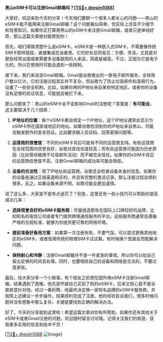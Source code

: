 **黑山eSIM卡可以注册Gmail邮箱吗？[[TG💪+ @esim1088](https://t.me/s/esim1088)]**

大家好，欢迎来到今天的分享！今天咱们要聊一个很多人都关心的问题——黑山的eSIM卡能不能用来注册Gmail邮箱？这个问题看似简单，但实际上涉及不少细节和背景知识。如果你正打算用黑山的eSIM卡来注册Gmail邮箱，或者只是单纯好奇，那么这篇文章绝对能帮到你！

首先，咱们得搞清楚什么是eSIM卡。eSIM卡是一种嵌入式SIM卡，不需要像传统SIM卡那样插拔，直接集成在设备里。它的好处显而易见：方便、灵活，尤其是对那些经常出国或者需要多设备联网的人来说，简直是福音。不过，正因为它是电子化的，所以在使用时可能会遇到一些限制。

接下来，我们来说说Gmail邮箱。Gmail是谷歌推出的一款电子邮件服务，全球用户数以亿计。它的注册过程其实并不复杂，但谷歌为了防止垃圾邮件和滥用行为，设置了一些安全机制。比如，如果你用的IP地址来自某些特定地区，或者你的设备没有足够的验证信息，可能就会被拦下来。

那么问题来了：黑山的eSIM卡会不会影响Gmail的注册呢？答案是：**有可能会**。这主要取决于几个因素：

1. **IP地址的位置**：每个eSIM卡都会绑定一个IP地址，这个IP地址通常会显示为eSIM卡所在国家或地区的地址。如果谷歌检测到你的IP地址来自黑山，可能会触发额外的安全验证。比如要求输入验证码、回答密保问题等。

2. **运营商的信誉度**：不同的eSIM卡背后可能有不同的运营商支持。有些运营商在全球范围内信誉良好，谷歌对其信任度较高；而有些运营商可能因为历史原因（比如曾经被用于垃圾邮件活动）而不被完全信任。如果你的eSIM卡背后的运营商信誉度不高，注册Gmail邮箱的成功率可能会降低。

3. **设备的合法性**：除了IP地址和运营商，谷歌还会检查设备本身的信息。如果你的设备是通过正规渠道购买的，并且有完整的激活记录，那么注册过程会顺利很多。反之，如果设备来源不明，谷歌可能会更加谨慎。

说了这么多，大家是不是有点迷茫了？别急，这里还有一些小技巧可以帮助你提高成功几率：

- **选择信誉良好的eSIM卡服务商**：尽量挑选那些在国际上口碑较好的品牌，比如知名的电信公司或者专门提供跨境通信服务的平台。这些服务商通常会遵循严格的合规标准，能够为你提供更可靠的网络环境。

- **提前准备好备用方案**：如果第一次注册失败，不要气馁。可以尝试更换其他地区的eSIM卡，或者改用传统的物理SIM卡试试看。有时候换个思路反而能解决问题。

- **保持耐心和冷静**：注册Gmail邮箱并不是一件紧急的事情，所以你可以给自己留出足够的时间去处理。同时，也要相信自己的设备和网络是合法的，不要过度紧张。

最后，给大家分享一个小故事。有个朋友之前想在国外用eSIM卡注册Gmail邮箱，结果遇到了困难。他先是怀疑自己买到了假的eSIM卡，后来又担心是不是谷歌故意针对他。经过一番折腾，他最终决定换一家知名品牌的eSIM卡服务商，并按照上述建议一步步操作，结果顺利完成了注册。他的经验告诉我们，很多时候问题并没有想象中那么复杂，关键是要找到正确的解决办法。

好了，今天的分享就到这里啦！希望这篇文章对你有所帮助。如果你还有其他关于eSIM卡或者Gmail注册的问题，欢迎随时留言讨论哦。记得关注我们的频道，获取更多实用的信息和技术干货！

[[TG💪+ @esim1088](https://t.me/s/esim1088) ![Image](https://i.postimg.cc/4NQfJmqS/Snipaste-2025-05-13-00-14-12.png)]